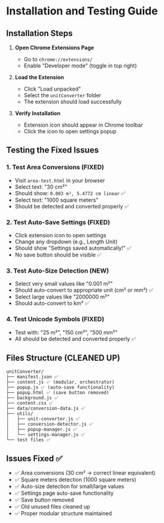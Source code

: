 # Installation and Testing Guide

## Installation Steps

1. **Open Chrome Extensions Page**
   - Go to `chrome://extensions/`
   - Enable "Developer mode" (toggle in top right)

2. **Load the Extension**
   - Click "Load unpacked"
   - Select the `unitConverter` folder
   - The extension should load successfully

3. **Verify Installation**
   - Extension icon should appear in Chrome toolbar
   - Click the icon to open settings popup

## Testing the Fixed Issues

### 1. Test Area Conversions (FIXED)
- Visit `area-test.html` in your browser
- Select text: "30 cm²"
- Should show: `0.003 m², 5.4772 cm linear` ✅
- Select text: "1000 square meters" 
- Should be detected and converted properly ✅

### 2. Test Auto-Save Settings (FIXED)
- Click extension icon to open settings
- Change any dropdown (e.g., Length Unit)
- Should show "Settings saved automatically!" ✅
- No save button should be visible ✅

### 3. Test Auto-Size Detection (NEW)
- Select very small values like "0.001 m²"
- Should auto-convert to appropriate unit (cm² or mm²) ✅
- Select large values like "2000000 m²"
- Should auto-convert to km² ✅

### 4. Test Unicode Symbols (FIXED)
- Test with: "25 m²", "150 cm²", "500 mm²"
- All should be detected and converted properly ✅

## Files Structure (CLEANED UP)
```
unitConverter/
├── manifest.json ✅
├── content.js ✅ (modular, orchestrator)
├── popup.js ✅ (auto-save functionality)
├── popup.html ✅ (save button removed)
├── background.js ✅
├── content.css ✅
├── data/conversion-data.js ✅
├── utils/
│   ├── unit-converter.js ✅
│   ├── conversion-detector.js ✅
│   ├── popup-manager.js ✅
│   └── settings-manager.js ✅
└── test files ✅
```

## Issues Fixed ✅
- ✅ Area conversions (30 cm² → correct linear equivalent)
- ✅ Square meters detection (1000 square meters)
- ✅ Auto-size detection for small/large values
- ✅ Settings page auto-save functionality
- ✅ Save button removed
- ✅ Old unused files cleaned up
- ✅ Proper modular structure maintained

